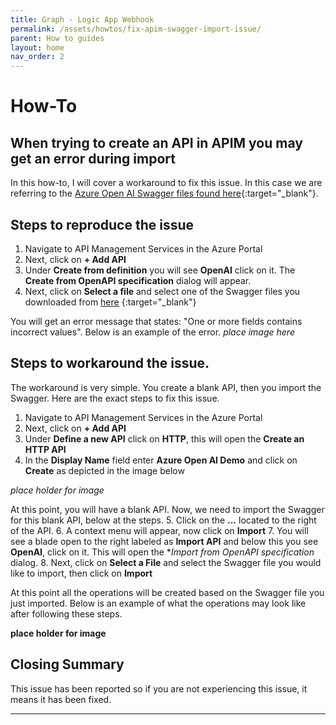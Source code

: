 ```yaml
---
title: Graph - Logic App Webhook
permalink: /assets/howtos/fix-apim-swagger-import-issue/
parent: How to guides
layout: home
nav_order: 2
---
```

#  How-To 
## When trying to create an API in APIM you may get an error during import
In this how-to, I will cover a workaround to fix this issue.  In this case we are referring to the [Azure Open AI Swagger files found here]( https://github.com/Azure/azure-rest-api-specs/tree/main/specification/cognitiveservices/data-plane/AzureOpenAI/inference/preview){:target="_blank"}.  

## Steps to reproduce the issue
1. Navigate to API Management Services in the Azure Portal
2. Next, click on **+ Add API**
3. Under **Create from definition** you will see **OpenAI** click on it. The **Create from OpenAPI specification** dialog will appear.
4. Next, click on **Select a file** and select one of the Swagger files you downloaded from [here]( https://github.com/Azure/azure-rest-api-specs/tree/main/specification/cognitiveservices/data-plane/AzureOpenAI/inference/preview) {:target="_blank"}

You will get an error message that states: "One or more fields contains incorrect values".  Below is an example of the error.
*place image here*

## Steps to workaround the issue.
The workaround is very simple.  You create a blank API, then you import the Swagger.  Here are the exact steps to fix this issue.
1. Navigate to API Management Services in the Azure Portal
2. Next, click on **+ Add API**
3. Under **Define a new API** click on **HTTP**, this will open the **Create an HTTP API**
4. In the **Display Name** field enter **Azure Open AI Demo** and click on **Create** as depicted in the image below

*place holder for image*

At this point, you will have a blank API.  Now, we need to import the Swagger for this blank API, below at the steps.
5. Click on the **...** located to the right of the API.
6. A context menu will appear, now click on **Import**
7. You will see a blade open to the right labeled as **Import API** and below this you see **OpenAI**, click on it.  This will open the **Import from OpenAPI specification* dialog.
8. Next, click on **Select a File** and select the Swagger file you would like to import, then click on **Import**

At this point all the operations will be created based on the Swagger file you just imported.  Below is an example of what the operations may look like after following these steps.

**place holder for image**

## Closing Summary
This issue has been reported so if you are not experiencing this issue, it means it has been fixed.

----
